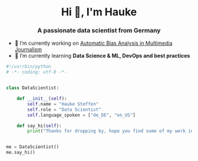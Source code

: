 <h1 align="center">Hi 👋, I'm Hauke</h1>
<h3 align="center">A passionate data scientist from Germany</h3>

- 🔭 I’m currently working on [Automatic Bias Analysis in Multimedia Journalism](https://github.com/haukesteffen/ABAMJ)
- 🌱 I’m currently learning **Data Science & ML, DevOps and best practices**

```python
#!/usr/bin/python
# -*- coding: utf-8 -*-


class DataScientist:

    def __init__(self):
        self.name = "Hauke Steffen"
        self.role = "Data Scientist"
        self.language_spoken = ["de_DE", "en_US"]

    def say_hi(self):
        print("Thanks for dropping by, hope you find some of my work interesting.")


me = DataScientist()
me.say_hi()
```
